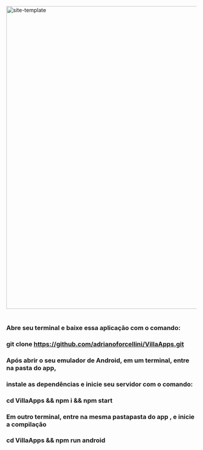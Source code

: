 <img src="gif.gif" alt="site-template" width="800"/><br></br>
###  Abre seu terminal e baixe essa aplicação com o comando:
### git clone https://github.com/adrianoforcellini/VillaApps.git
### Após abrir o seu emulador de Android, em um terminal, entre na pasta do app,
### instale as dependências e inicie seu servidor com o comando:
### cd VillaApps && npm i && npm start
### Em outro terminal, entre na mesma pastapasta do app , e inicie a compilação
###  cd VillaApps && npm run android

